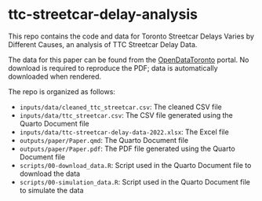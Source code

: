 # ttc-streetcar-delay-analysis

This repo contains the code and data for Toronto Streetcar Delays Varies by Different Causes, an analysis of TTC Streetcar Delay Data.

The data for this paper can be found from the [OpenDataToronto](https://open.toronto.ca/dataset/ttc-streetcar-delay-data/) portal. No download is required to reproduce the PDF; data is automatically downloaded when rendered.

The repo is organized as follows:

- `inputs/data/cleaned_ttc_streetcar.csv`: The cleaned CSV file
- `inputs/data/ttc_streetcar.csv`: The CSV file generated using the Quarto Document file
- `inputs/data/ttc-streetcar-delay-data-2022.xlsx`: The Excel file
- `outputs/paper/Paper.qmd`: The Quarto Document file
- `outputs/paper/Paper.pdf`: The PDF file generated using the Quarto Document file
- `scripts/00-download_data.R`: Script used in the Quarto Document file to download the data
- `scripts/00-simulation_data.R`: Script used in the Quarto Document file to simulate the data